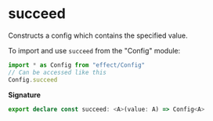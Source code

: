 # succeed

Constructs a config which contains the specified value.

To import and use `succeed` from the "Config" module:

```ts
import * as Config from "effect/Config"
// Can be accessed like this
Config.succeed
```

**Signature**

```ts
export declare const succeed: <A>(value: A) => Config<A>
```
